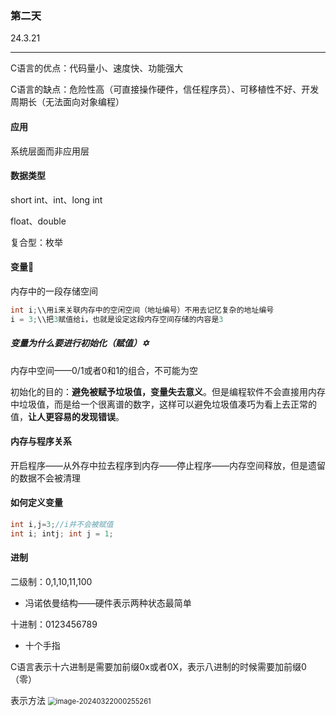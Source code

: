 ### 第二天

24.3.21

****

C语言的优点：代码量小、速度快、功能强大

C语言的缺点：危险性高（可直接操作硬件，信任程序员）、可移植性不好、开发周期长（无法面向对象编程）

#### 应用

系统层面而非应用层

#### 数据类型

short int、int、long int

float、double

复合型：枚举

#### 变量:star2:

内存中的一段存储空间

```c
int i;\\用i来关联内存中的空闲空间（地址编号）不用去记忆复杂的地址编号
i = 3;\\把3赋值给i，也就是设定这段内存空间存储的内容是3
```

##### 变量为什么要进行初始化（赋值）:star_of_david:

内存中空间——0/1或者0和1的组合，不可能为空

初始化的目的：**避免被赋予垃圾值，变量失去意义**。但是编程软件不会直接用内存中垃圾值，而是给一个很离谱的数字，这样可以避免垃圾值凑巧为看上去正常的值，**让人更容易的发现错误**。



#### 内存与程序关系

开启程序——从外存中拉去程序到内存——停止程序——内存空间释放，但是遗留的数据不会被清理



#### 如何定义变量

```c
int i,j=3;//i并不会被赋值
int i; intj; int j = 1;
```

#### 进制

二级制：0,1,10,11,100

+ 冯诺依曼结构——硬件表示两种状态最简单

十进制：0123456789

+ 十个手指

C语言表示十六进制是需要加前缀0x或者0X，表示八进制的时候需要加前缀0（零）

表示方法 <img src="C:\Users\27212\AppData\Roaming\Typora\typora-user-images\image-20240322000255261.png" alt="image-20240322000255261" style="zoom:80%;" />



